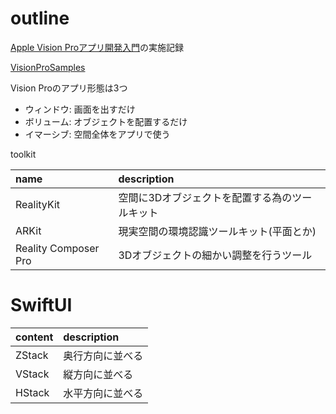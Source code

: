 # outline

[Apple Vision Proアプリ開発入門](https://www.amazon.co.jp/Apple-Vision-Pro%E3%82%A2%E3%83%97%E3%83%AA%E9%96%8B%E7%99%BA%E5%85%A5%E9%96%80-%E4%B8%AD%E6%9D%91%E8%96%AB/dp/479807277X)の実施記録

[VisionProSamples](https://github.com/HoloLabInc/VisionProSwiftSamples)

Vision Proのアプリ形態は3つ

+ ウィンドウ: 画面を出すだけ
+ ボリューム: オブジェクトを配置するだけ
+ イマーシブ: 空間全体をアプリで使う


toolkit

| name | description |
| :---- | :---- |
| RealityKit | 空間に3Dオブジェクトを配置する為のツールキット |
| ARKit | 現実空間の環境認識ツールキット(平面とか) |
| Reality Composer Pro | 3Dオブジェクトの細かい調整を行うツール|

# SwiftUI

| content | description |
| :----- | :----- |
| ZStack | 奥行方向に並べる |
| VStack | 縦方向に並べる | 
| HStack | 水平方向に並べる | 